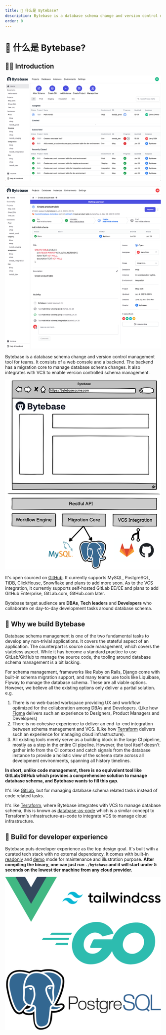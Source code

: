 ```yaml
---
title: 👀 什么是 Bytebase?
description: Bytebase is a database schema change and version control management tool for teams. It consists of a web console and a backend. The backend has a migration core to manage database schema changes. It also integrates with VCS to enable version controlled schema management.
order: 0
---
```


# 👀 什么是 Bytebase?

## 👋🏼 Introduction

![Home dashboard](/static/docs-assets/overview.png)

![Issue view collaborating schema change](/static/docs-assets/issue-view-dashboard.png)

Bytebase is a database schema change and version control management tool for teams. It consists of a web console and a backend. The backend has a migration core to manage database schema changes. It also integrates with VCS to enable version controlled schema management.

![architecture_v1](/static/docs-assets/architecture_v1.png)

It's open sourced on [GitHub](https://github.com/bytebase/bytebase). It currently supports MySQL, PostgreSQL, TiDB, ClickHouse, Snowflake and plans to add more soon. As to the VCS integration, it currently supports self-hosted GitLab EE/CE and plans to add GitHub Enterprise, GitLab.com, GitHub.com later.

Bytebase target audience are **DBAs**, **Tech leaders** and **Developers** who collaborate on day-to-day development tasks around database schema.

## 🎯 Why we build Bytebase

Database schema management is one of the two fundamental tasks to develop any non-trivial applications. It covers the stateful aspect of an application. The counterpart is source code management, which covers the stateless aspect. While it has become a standard practice to use GitLab/GitHub to manage the source code, the tooling around database schema management is a bit lacking.

For schema management, frameworks like Ruby on Rails, Django come with built-in schema migration support, and many teams use tools like Liquibase, Flyway to manage the database schema. These are all viable options. However, we believe all the existing options only deliver a partial solution. e.g.

1. There is no web-based workspace providing UX and workflow optimized for the collaboration among DBAs and Developers. (Like how [Figma](https://figma.com) delivers such an experience to Designers, Product Managers and Developers)
2. There is no cohesive experience to deliver an end-to-end integration between schema management and VCS. (Like how [Terraform](https://www.terraform.io) delivers such an experience for managing cloud infrastructure).
3. All existing tools merely serve as a building block in the large CI pipeline, mostly as a step in the entire CI pipeline. However, the tool itself doesn't gather info from the CI context and catch signals from the database instance to provide a holistic view of the schema state across all development environments, spanning all history timelines.

**In short, unlike code management, there is no equivalent tool like GitLab/GitHub which provides a comprehensive solution to manage database schema, and Bytebase wants to fill this gap.**

It's like [GitLab](https://about.gitlab.com), but for managing database schema related tasks instead of code related tasks.

It's like [Terraform](https://www.terraform.io), where Bytebase integrates with VCS to manage database schema, this is known as [database-as-code](/docs/features/version-control) which is a similar concept to Terraform's infrastructure-as-code to integrate VCS to manage cloud infrastructure.

## 🎡 Build for developer experience

Bytebase puts developer experience as the top design goal. It's built with a curated tech stack with no external dependency. It comes with built-in [readonly](/docs/reference/command-line#--readonly) and [demo](/docs/reference/command-line) mode for maintenance and illustration purpose. **After compiling the binary, one can just run `./bytebase` and it will start under 5 seconds on the lowest tier machine from any cloud provider.**

![Bytebase tech stack](/static/docs-assets/techstack.webp)
